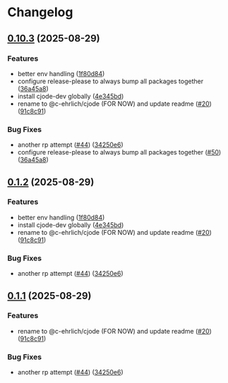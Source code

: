 # Changelog

## [0.10.3](https://github.com/c-ehrlich/cjode/compare/v0.10.2...v0.10.3) (2025-08-29)


### Features

* better env handling ([1f80d84](https://github.com/c-ehrlich/cjode/commit/1f80d841d65ea66f4c0df194a7badb9dfc6b38eb))
* configure release-please to always bump all packages together ([36a45a8](https://github.com/c-ehrlich/cjode/commit/36a45a818e51d910e7a278533662c24edc06798f))
* install cjode-dev globally ([4e345bd](https://github.com/c-ehrlich/cjode/commit/4e345bd69945ab62eaefd5c89fb5d93fd7186dac))
* rename to @c-ehrlich/cjode (FOR NOW) and update readme ([#20](https://github.com/c-ehrlich/cjode/issues/20)) ([91c8c91](https://github.com/c-ehrlich/cjode/commit/91c8c9176ead0ea9b0a2aa35eb37527c07da1e39))


### Bug Fixes

* another rp attempt ([#44](https://github.com/c-ehrlich/cjode/issues/44)) ([34250e6](https://github.com/c-ehrlich/cjode/commit/34250e65b652595d5935f5cd0fc9da8e4734e3c4))
* configure release-please to always bump all packages together ([#50](https://github.com/c-ehrlich/cjode/issues/50)) ([36a45a8](https://github.com/c-ehrlich/cjode/commit/36a45a818e51d910e7a278533662c24edc06798f))

## [0.1.2](https://github.com/c-ehrlich/cjode/compare/config-v0.1.1...config-v0.1.2) (2025-08-29)


### Features

* better env handling ([1f80d84](https://github.com/c-ehrlich/cjode/commit/1f80d841d65ea66f4c0df194a7badb9dfc6b38eb))
* install cjode-dev globally ([4e345bd](https://github.com/c-ehrlich/cjode/commit/4e345bd69945ab62eaefd5c89fb5d93fd7186dac))
* rename to @c-ehrlich/cjode (FOR NOW) and update readme ([#20](https://github.com/c-ehrlich/cjode/issues/20)) ([91c8c91](https://github.com/c-ehrlich/cjode/commit/91c8c9176ead0ea9b0a2aa35eb37527c07da1e39))


### Bug Fixes

* another rp attempt ([#44](https://github.com/c-ehrlich/cjode/issues/44)) ([34250e6](https://github.com/c-ehrlich/cjode/commit/34250e65b652595d5935f5cd0fc9da8e4734e3c4))

## [0.1.1](https://github.com/c-ehrlich/cjode/compare/config-v0.1.0...config-v0.1.1) (2025-08-29)


### Features

* rename to @c-ehrlich/cjode (FOR NOW) and update readme ([#20](https://github.com/c-ehrlich/cjode/issues/20)) ([91c8c91](https://github.com/c-ehrlich/cjode/commit/91c8c9176ead0ea9b0a2aa35eb37527c07da1e39))


### Bug Fixes

* another rp attempt ([#44](https://github.com/c-ehrlich/cjode/issues/44)) ([34250e6](https://github.com/c-ehrlich/cjode/commit/34250e65b652595d5935f5cd0fc9da8e4734e3c4))
